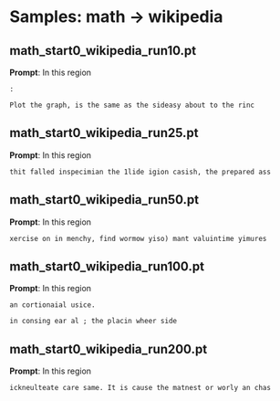 # Samples: math → wikipedia

## math_start0_wikipedia_run10.pt

**Prompt**: In this region

```
: 

Plot the graph, is the same as the sideasy about to the rinc
```

## math_start0_wikipedia_run25.pt

**Prompt**: In this region

```
thit falled inspecimian the 1lide igion casish, the prepared ass
```

## math_start0_wikipedia_run50.pt

**Prompt**: In this region

```
xercise on in menchy, find wormow yiso) mant valuintime yimures 
```

## math_start0_wikipedia_run100.pt

**Prompt**: In this region

```
an cortionaial usice.

in consing ear al ; the placin wheer side
```

## math_start0_wikipedia_run200.pt

**Prompt**: In this region

```
ickneulteate care same. It is cause the matnest or worly an chas
```
